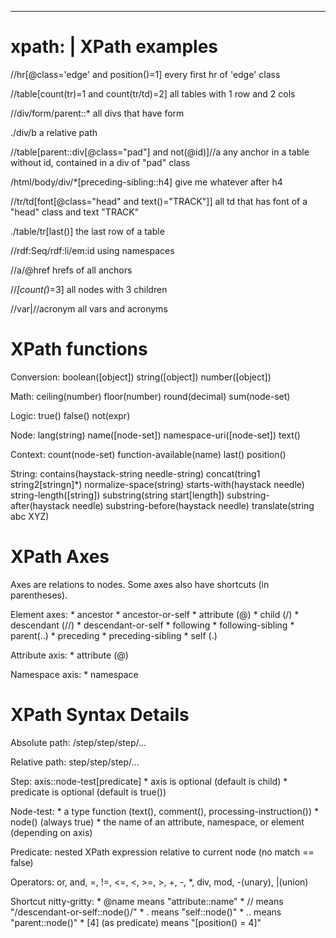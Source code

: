 --- 
xpath: |
  XPath examples
  ==============
  //hr[@class='edge' and position()=1]
      every first hr of 'edge' class
  
  //table[count(tr)=1 and count(tr/td)=2]
      all tables with 1 row and 2 cols
  
  //div/form/parent::*
      all divs that have form
  
  ./div/b
      a relative path
  
  //table[parent::div[@class="pad"] and not(@id)]//a
      any anchor in a table without id, contained in a div of "pad" class
  
  /html/body/div/*[preceding-sibling::h4]
      give me whatever after h4
  
  //tr/td[font[@class="head" and text()="TRACK"]]
      all td that has font of a "head" class and text "TRACK"
  
  ./table/tr[last()]
      the last row of a table
  
  //rdf:Seq/rdf:li/em:id
      using namespaces
  
  //a/@href
      hrefs of all anchors
  
  //*[count(*)=3]
      all nodes with 3 children
  
  //var|//acronym
      all vars and acronyms
  
  XPath functions
  ===============
  Conversion:
      boolean([object])
      string([object])
      number([object])
  
  Math:
      ceiling(number)
      floor(number)
      round(decimal)
      sum(node-set)
  
  Logic:
      true()
      false()
      not(expr)
  
  Node:
      lang(string)
      name([node-set])
      namespace-uri([node-set])
      text()
  
  Context:
      count(node-set)
      function-available(name)
      last()
      position()
  
  String:
      contains(haystack-string needle-string)
      concat(tring1 string2[stringn]*)
      normalize-space(string)
      starts-with(haystack needle)
      string-length([string])
      substring(string start[length])
      substring-after(haystack needle)
      substring-before(haystack needle)
      translate(string abc XYZ)
  
  XPath Axes
  ==========
  Axes are relations to nodes. Some axes also have shortcuts (in parentheses).
  
  Element axes:
      * ancestor
      * ancestor-or-self
      * attribute (@)
      * child (/)
      * descendant (//)
      * descendant-or-self
      * following
      * following-sibling
      * parent(..)
      * preceding
      * preceding-sibling
      * self (.)
  
  Attribute axis:
      * attribute (@)
  
  Namespace axis:
      * namespace
  
  XPath Syntax Details
  ====================
  Absolute path: /step/step/step/...
  
  Relative path: step/step/step/...
  
  Step: axis::node-test[predicate]
    * axis is optional (default is child)
    * predicate is optional (default is true())
  
  Node-test:
    * a type function (text(), comment(), processing-instruction())
    * node() (always true)
    * the name of an attribute, namespace, or element (depending on axis)
  
  Predicate: nested XPath expression relative to current node (no match == false)
  
  Operators: or, and, =, !=, <=, <, >=, >, +, -, *, div, mod, -(unary), |(union)
  
  Shortcut nitty-gritty:
    * @name means "attribute::name"
    * // means "/descendant-or-self::node()/"
    * . means "self::node()"
    * .. means "parent::node()"
    * [4] (as predicate) means "[position() = 4]"

